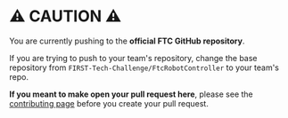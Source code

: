 # ⚠️ CAUTION ⚠️ 
You are currently pushing to the **official FTC GitHub repository**.

If you are trying to push to your team's repository, change the base repository from `FIRST-Tech-Challenge/FtcRobotController` to your team's repo.

**If you meant to make open your pull request here**, please see the [contributing page](/.github/CONTRIBUTING.md) before you create your pull request.
